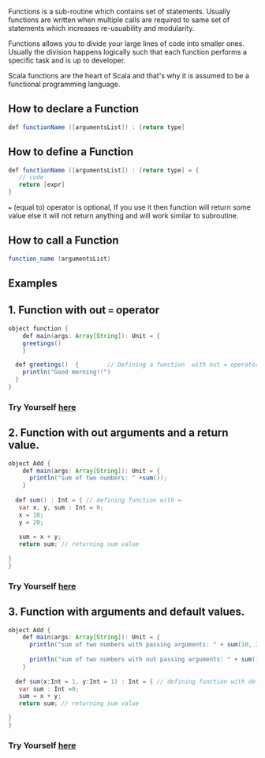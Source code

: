 Functions is a sub-routine which contains set of statements. Usually functions are written when multiple calls are required to same set of statements which increases re-usuability and modularity.

Functions allows you to divide your large lines of code into smaller ones. Usually the division happens logically such that each function performs a specific task and is up to developer.

Scala functions are the heart of Scala and that's why it is assumed to be a functional programming language.

## How to declare a Function

```java
def functionName ([argumentsList]) : [return type]
```

## How to define a Function
```java
def functionName ([argumentsList]) : [return type] = {
   // code
   return [expr]
}
```
`=` (equal to) operator is optional, If you use it then function will return some value else it will not return anything and will work similar to subroutine.

## How to call a Function

```java
function_name (argumentsList)
```

## Examples


## 1. Function with out `=` operator

```java
object function {
	def main(args: Array[String]): Unit = {
	greetings()
	}

  def greetings()  {        // Defining a function  with out = operator
    println("Good morning!!")  
  }
}
```
### Try Yourself [here](https://onecompiler.com/scala/3vwmsmwcv)

## 2. Function with out arguments and a return value.

```java
object Add {
	def main(args: Array[String]): Unit = {
	  println("sum of two numbers: " +sum());
	}
  
  def sum() : Int = { // defining function with = 
   var x, y, sum : Int = 0;
   x = 10;
   y = 20;
 
   sum = x + y;
   return sum; // returning sum value

}
}
```
### Try Yourself [here](https://onecompiler.com/scala/3vwmvdyhw)

## 3. Function with arguments and default values.

```java
object Add {
	def main(args: Array[String]): Unit = {
	  println("sum of two numbers with passing arguments: " + sum(10, 20));
	  
	  println("sum of two numbers with out passing arguments: " + sum());
	}
  
  def sum(x:Int = 1, y:Int = 1) : Int = { // defining function with default values
   var sum : Int =0;
   sum = x + y;
   return sum; // returning sum value

}
}

```

### Try Yourself [here](https://onecompiler.com/scala/3vwmw4zsc)

